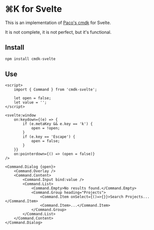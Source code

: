 # ⌘K for Svelte

This is an implementation of [Paco's cmdk](https://github.com/pacocoursey/cmdk) for Svelte.

It is not complete, it is not perfect, but it's functional.

## Install

```bash
npm install cmdk-svelte
```

## Use

```tsx
<script>
	import { Command } from 'cmdk-svelte';

	let open = false;
	let value = '';
</script>

<svelte:window
	on:keydown={(e) => {
		if (e.metaKey && e.key == 'k') {
			open = !open;
		}
		if (e.key == 'Escape') {
			open = false;
		}
	}}
	on:pointerdown={() => (open = false)}
/>

<Command.Dialog {open}>
	<Command.Overlay />
	<Command.Content>
		<Command.Input bind:value />
		<Command.List>
			<Command.Empty>No results found.</Command.Empty>
			<Command.Group heading="Projects">
				<Command.Item onSelect={()=>{}}>Search Projects...</Command.Item>
				<Command.Item>...</Command.Item>
			</Command.Group>
		</Command.List>
	</Command.Content>
</Command.Dialog>
```
